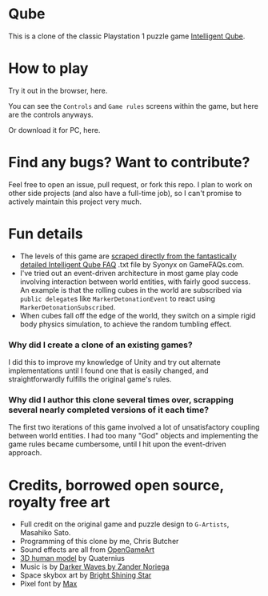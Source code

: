 # Qube

This is a clone of the classic Playstation 1 puzzle game
[Intelligent Qube](https://en.wikipedia.org/wiki/I.Q.:_Intelligent_Qube).

# How to play

Try it out in the browser, here.

You can see the `Controls` and `Game rules` screens within the game, but here are the controls anyways.

Or download it for PC, here.

# Find any bugs? Want to contribute?

Feel free to open an issue, pull request, or fork this repo. I plan to work on other side projects (and also have a
full-time job), so I can't promise to actively maintain this project very much.

# Fun details

* The levels of this game are [scraped directly from the fantastically detailed Intelligent Qube FAQ](https://gamefaqs.gamespot.com/ps/197636-intelligent-qube/faqs/40016)
  .txt file by Syonyx on GameFAQs.com.
* I've tried out an event-driven architecture in most game play code involving interaction between world entities,
  with fairly good success. An example is that the rolling cubes in the world are subscribed via `public delegate`s like
  `MarkerDetonationEvent` to react using `MarkerDetonationSubscribed`.
* When cubes fall off the edge of the world, they switch on a simple rigid body physics simulation, to achieve the 
  random tumbling effect.

### Why did I create a clone of an existing games?

I did this to improve my knowledge of Unity and try out alternate implementations until I found one that is easily
changed, and straightforwardly fulfills the original game's rules.

### Why did I author this clone several times over, scrapping several nearly completed versions of it each time?

The first two iterations of this game involved a lot of unsatisfactory coupling between world entities.
I had too many "God" objects and implementing the game rules became cumbersome, until I hit upon the event-driven approach.

# Credits, borrowed open source, royalty free art

* Full credit on the original game and puzzle design to `G-Artists`, Masahiko Sato.
* Programming of this clone by me, Chris Butcher
* Sound effects are all from [OpenGameArt](opengameart.org/)
* [3D human model](https://opengameart.org/content/animated-human-low-poly) by Quaternius
* Music is by [Darker Waves by Zander Noriega](https://opengameart.org/content/darker-waves)
* Space skybox art by [Bright Shining Star](https://assetstore.unity.com/packages/2d/textures-materials/sky/3-skyboxes-25142)
* Pixel font by [Max](https://www.dafont.com/max.d967)